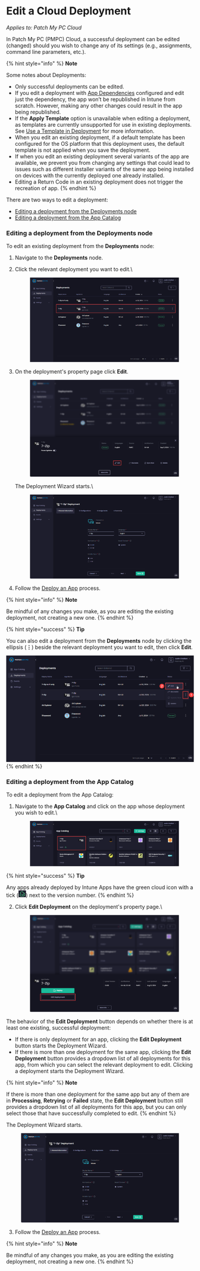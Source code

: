 # Edit a Cloud Deployment

_Applies to: Patch My PC Cloud_

In Patch My PC (PMPC) Cloud, a successful deployment can be edited (changed) should you wish to change any of its settings (e.g., assignments, command line parameters, etc.).

{% hint style="info" %}
**Note**

Some notes about Deployments:

* Only successful deployments can be edited.
* If you edit a deployment with [App Dependencies](../deploying-an-app-using-cloud/cloud-configurations-deployment-tab/dependencies-deployments.md) configured and edit just the dependency, the app won’t be republished in Intune from scratch. However, making any other changes could result in the app being republished.
* If the **Apply Template** option is unavailable when editing a deployment, as templates are currently unsupported for use in existing deployments. See [Use a Template in Deployment](../use-a-template-in-cloud-deployments.md) for more information.
* When you edit an existing deployment, if a default template has been configured for the OS platform that this deployment uses, the default template is not applied when you save the deployment.
* If when you edit an existing deployment several variants of the app are available, we prevent you from changing any settings that could lead to issues such as different installer variants of the same app being installed on devices with the currently deployed one already installed.
* Editing a Return Code in an existing deployment does not trigger the recreation of app.
{% endhint %}

There are two ways to edit a deployment:

* [Editing a deployment from the Deployments node](edit-a-cloud-deployment.md#editing-a-deployment-from-the-deployments-node)
* [Editing a deployment from the App Catalog](edit-a-cloud-deployment.md#editing-a-deployment-from-the-app-catalog)

### Editing a deployment from the Deployments node

To edit an existing deployment from the **Deployments** node:

1. Navigate to the **Deployments** node.
2.  Click the relevant deployment you want to edit.\


    <figure><img src="../../../.gitbook/assets/image (1887).png" alt="Clicking the relevant deployment you want to edit."><figcaption></figcaption></figure>


3.  On the deployment's property page click **Edit**.



    <figure><img src="../../../.gitbook/assets/image (2010).png" alt="Clicking &#x22;Edit&#x22; on the deployment&#x27;s property page."><figcaption></figcaption></figure>

    The Deployment Wizard starts.\


    <figure><img src="../../../.gitbook/assets/image (1889).png" alt="Deployment Wizard starting."><figcaption></figcaption></figure>
4. Follow the [Deploy an App](../deploying-an-app-using-cloud/) process.

{% hint style="info" %}
**Note**

Be mindful of any changes you make, as you are editing the existing deployment, not creating a new one.
{% endhint %}

{% hint style="success" %}
**Tip**

You can also edit a deployment from the **Deployments** node by clicking the ellipsis (**⋮**) beside the relevant deployment you want to edit, then click **Edit**.

![Clicking the ellipsis beside the relevant deployment you want to edit, then clicking Edit.](<../../../.gitbook/assets/image (1891).png>)
{% endhint %}

### Editing a deployment from the App Catalog

To edit a deployment from the App Catalog:

1.  Navigate to the **App Catalog** and click on the app whose deployment you wish to edit.\


    <figure><img src="../../../.gitbook/assets/image (1884).png" alt="Navigating to the App Catalog and locating the app whose deployment you wish to edit."><figcaption></figcaption></figure>

{% hint style="success" %}
**Tip**

Any apps already deployed by Intune Apps have the green cloud icon with a tick (![](<../../../.gitbook/assets/image (1883).png>)) next to the version number.
{% endhint %}

2.  Click **Edit Deployment** on the deployment's property page.\


    <figure><img src="../../../.gitbook/assets/image (2011).png" alt="Clicking &#x22;Edit Deployment&#x22; on the deployment&#x27;s property page."><figcaption></figcaption></figure>

The behavior of the **Edit Deployment** button depends on whether there is at least one existing, successful deployment:

* If there is only deployment for an app, clicking the **Edit Deployment** button starts the Deployment Wizard.
* If there is more than one deployment for the same app, clicking the **Edit Deployment** button provides a dropdown list of all deployments for this app, from which you can select the relevant deployment to edit. Clicking a deployment starts the Deployment Wizard.

{% hint style="info" %}
**Note**

If there is more than one deployment for the same app but any of them are in **Processing**, **Retrying** or **Failed** state, the **Edit Deployment** button still provides a dropdown list of all deployments for this app, but you can only select those that have successfully completed to edit.
{% endhint %}

The Deployment Wizard starts.

<figure><img src="../../../.gitbook/assets/image (1889).png" alt="Deployment Wizard starting."><figcaption></figcaption></figure>

3. Follow the [Deploy an App](../deploying-an-app-using-cloud/) process.

{% hint style="info" %}
**Note**

Be mindful of any changes you make, as you are editing the existing deployment, not creating a new one.
{% endhint %}
